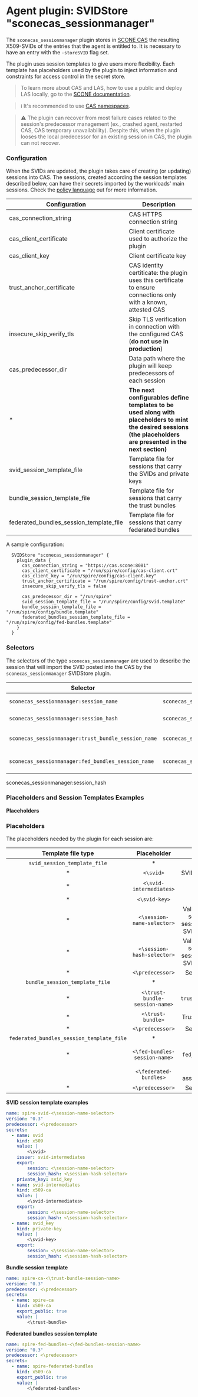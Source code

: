 # Agent plugin: SVIDStore "sconecas_sessionmanager"

The `sconecas_sessionmanager` plugin stores in [SCONE CAS](https://sconedocs.github.io/CASOverview/) the resulting X509-SVIDs of the entries that the agent is entitled to. It is necessary to have an entry with the `-storeSVID` flag set.

The plugin uses session templates to give users more flexibility. Each template has placeholders used by the plugin to inject information and constraints for access control in the secret store.

> To learn more about CAS and LAS, how to use a public and deploy LAS locally, go to the [SCONE documentation](https://sconedocs.github.io/CASOverview/).

> :information_source: It's recommended to use [CAS namespaces](https://sconedocs.github.io/namespace/).

> :warning: The plugin can recover from most failure cases related to the session's predecessor management (ex., crashed agent, restarted CAS, CAS temporary unavailability). Despite this, when the plugin looses the local predecessor for an existing session in CAS, the plugin can not recover.


### Configuration

When the SVIDs are updated, the plugin takes care of creating (or updating) sessions into CAS. The sessions, created according the session templates described below, can have their secrets imported by the workloads' main sessions. Check the [policy language](https://sconedocs.github.io/CAS_session_lang_0_3/) out for more information.

| Configuration                           | Description |
| ----------------------------------------| ----------- |
| cas_connection_string                   |  CAS HTTPS connection string |
| cas_client_certificate                  |  Client certificate used to authorize the plugin |
| cas_client_key                          |  Client certificate key |
| trust_anchor_certificate                |  CAS identity certiticate: the plugin uses this certificate to ensure connections only with a known, attested CAS |
| insecure_skip_verify_tls                |  Skip TLS verification in connection with the configured CAS (**do not use in production**) |
| cas_predecessor_dir                     |  Data path where the plugin will keep predecessors of each session |
|            *                            |  **The next configurables define templates to be used along with placeholders to mint the desired sessions (the placeholders are presented in the next section)** |
| svid_session_template_file              |  Template file for sessions that carry the SVIDs and private keys |
| bundle_session_template_file            |  Template file for sessions that carry the trust bundles |
| federated_bundles_session_template_file |  Template file for sessions that carry federated bundles |

A sample configuration:

```
  SVIDStore "sconecas_sessionmanager" {
    plugin_data {
      cas_connection_string = "https://cas.scone:8081"
      cas_client_certificate = "/run/spire/config/cas-client.crt"
      cas_client_key = "/run/spire/config/cas-client.key"
      trust_anchor_certificate = "/run/spire/config/trust-anchor.crt"
      insecure_skip_verify_tls = false

      cas_predecessor_dir = "/run/spire"
      svid_session_template_file = "/run/spire/config/svid.template"
      bundle_session_template_file = "/run/spire/config/bundle.template"
      federated_bundles_session_template_file = "/run/spire/config/fed-bundles.template"
    }
  }
```


### Selectors

The selectors of the type `sconecas_sessionmanager` are used to describe the session that will import the SVID posted into the CAS by the `sconecas_sessionmanager` SVIDStore plugin.

| Selector                        | Example                                   | Description                                    |
| ------------------------------- | ----------------------------------------- | ---------------------------------------------- |
| `sconecas_sessionmanager:session_name` | `sconecas_sessionmanager:session_name:confidential-apps/mariadb-1` | Name of the session posted into SCONE CAS that will import the SVIDs |
| `sconecas_sessionmanager:session_hash`        | `sconecas_sessionmanager:session_hash:03aa3f5e2779b625a455651b54866447f995a2970d164581b4073044435359ed`         | HASH of the session returned by the SCONE CLI or CAS API  |
| `sconecas_sessionmanager:trust_bundle_session_name`   | `sconecas_sessionmanager:trust_bundle_session_name:spire-ca` | Name that replaces the `<\trust-bundle-session-name>` placeholder in the `bundle_session_template_file` |
| `sconecas_sessionmanager:fed_bundles_session_name` | `sconecas_sessionmanager:fed_bundles_session_name:fed-bundles` | Name that replaces the `<\fed-bundles-session-name>` placeholder in the `federated_bundles_session_template_file` |

sconecas_sessionmanager:session_hash

### Placeholders and Session Templates Examples

**Placeholders**

### Placeholders

The placeholders needed by the plugin for each session are:

|             Template file type            |         Placeholder        |                           Replaced with                           |
|:-----------------------------------------:|:--------------------------:|:-----------------------------------------------------------------:|
|         `svid_session_template_file`      |              *             |                                 *                                 |
|                     *                     |          `<\svid>`         |         SVID leaf certificate (PEM)         |
|                     *                     |          `<\svid-intermediates>`         |         SVID intermediate certificates (PEM)         |
|                     *                     |        `<\svid-key>`       |                           SVID key (PEM)                          |
|                     *                     | `<\session-name-selector>` | Value of the `session_name` selector (Name of the session that will import the SVID and the private key) |
|                     *                     | `<\session-hash-selector>` | Value of the `session_hash` selector (HASH of the session that will import the SVID and the private key) |
|                     *                     |      `<\predecessor>`      |                       Sessions' predecessors                      |
|       `bundle_session_template_file`      |              *             |                                 *                                 |
|                     *                     |      `<\trust-bundle-session-name>`     |      Value of the `trust_bundle_session_name` selector                    |
|                     *                     |      `<\trust-bundle>`     |                     Trust bundle for the SVIDs                    |
|                     *                     |      `<\predecessor>`      |                       Sessions' predecessors                      |
| `federated_bundles_session_template_file` |              *             |                                 *                                 |
|                     *                     |      `<\fed-bundles-session-name>`     |      Value of the `fed_bundles_session_name` selector                    |
|                                           |   `<\federated-bundles>`   |            Federated bundles associated with the SVIDs            |
|                     *                     |      `<\predecessor>`      |                       Sessions' predecessors                      |

**SVID session template examples** 

```yaml
name: spire-svid-<\session-name-selector>
version: "0.3"
predecessor: <\predecessor>
secrets:
  - name: svid
    kind: x509
    value: |
        <\svid>
    issuer: svid-intermediates
    export:
        session: <\session-name-selector>
        session_hash: <\session-hash-selector>
    private_key: svid_key
  - name: svid-intermediates
    kind: x509-ca
    value: |
        <\svid-intermediates>
    export:
        session: <\session-name-selector>
        session_hash: <\session-hash-selector>
  - name: svid_key
    kind: private-key
    value: |
        <\svid-key>
    export:
        session: <\session-name-selector>
        session_hash: <\session-hash-selector>
```

**Bundle session template**

```yaml
name: spire-ca-<\trust-bundle-session-name>
version: "0.3"
predecessor: <\predecessor>
secrets:
  - name: spire-ca
    kind: x509-ca
    export_public: true
    value: |
        <\trust-bundle>
```

**Federated bundles session template**

```yaml
name: spire-fed-bundles-<\fed-bundles-session-name>
version: "0.3"
predecessor: <\predecessor>
secrets:
  - name: spire-federated-bundles
    kind: x509-ca
    export_public: true
    value: |
        <\federated-bundles>
```
